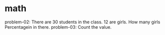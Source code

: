 # math
problem-02: There are 30 students in the class. 12 are girls. How many girls Percentagein in there.
problem-03: Count the value.
